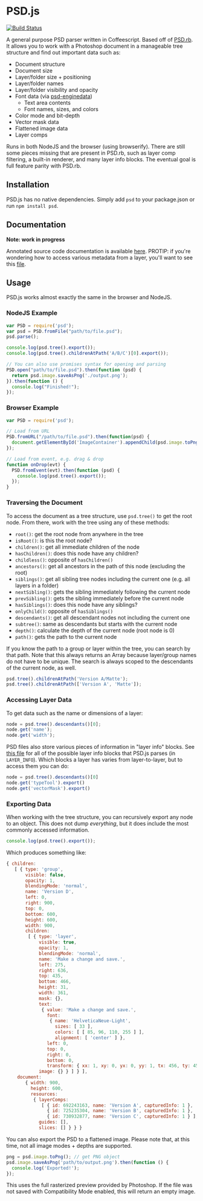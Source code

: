# PSD.js

[![Build Status](https://travis-ci.org/meltingice/psd.js.svg?branch=master)](https://travis-ci.org/meltingice/psd.js)

A general purpose PSD parser written in Coffeescript. Based off of [PSD.rb](https://github.com/layervault/psd.rb). It allows you to work with a Photoshop document in a manageable tree structure and find out important data such as:

* Document structure
* Document size
* Layer/folder size + positioning
* Layer/folder names
* Layer/folder visibility and opacity
* Font data (via [psd-enginedata](https://github.com/layervault/psd-enginedata))
  * Text area contents
  * Font names, sizes, and colors
* Color mode and bit-depth
* Vector mask data
* Flattened image data
* Layer comps

Runs in both NodeJS and the browser (using browserify). There are still some pieces missing that are present in PSD.rb, such as layer comp filtering, a built-in renderer, and many layer info blocks. The eventual goal is full feature parity with PSD.rb.

## Installation

PSD.js has no native dependencies. Simply add `psd` to your package.json or run `npm install psd`.

## Documentation

**Note: work in progress**

Annotated source code documentation is available [here](http://meltingice.github.io/psd.js/docs/). PROTIP: if you're wondering how to access various metadata from a layer, you'll want to see this [file](http://meltingice.github.io/psd.js/docs/lib/psd/layer/info.coffee.html).

## Usage

PSD.js works almost exactly the same in the browser and NodeJS.

### NodeJS Example

``` js
var PSD = require('psd');
var psd = PSD.fromFile("path/to/file.psd");
psd.parse();

console.log(psd.tree().export());
console.log(psd.tree().childrenAtPath('A/B/C')[0].export());

// You can also use promises syntax for opening and parsing
PSD.open("path/to/file.psd").then(function (psd) {
  return psd.image.saveAsPng('./output.png');
}).then(function () {
  console.log("Finished!");
});

```

### Browser Example

``` js
var PSD = require('psd');

// Load from URL
PSD.fromURL("/path/to/file.psd").then(function(psd) {
  document.getElementById('ImageContainer').appendChild(psd.image.toPng());
});

// Load from event, e.g. drag & drop
function onDrop(evt) {
  PSD.fromEvent(evt).then(function (psd) {
    console.log(psd.tree().export());
  }); 
}
```

### Traversing the Document

To access the document as a tree structure, use `psd.tree()` to get the root node. From there, work with the tree using any of these methods:

* `root()`: get the root node from anywhere in the tree
* `isRoot()`: is this the root node?
* `children()`: get all immediate children of the node
* `hasChildren()`: does this node have any children?
* `childless()`: opposite of `hasChildren()`
* `ancestors()`: get all ancestors in the path of this node (excluding the root)
* `siblings()`: get all sibling tree nodes including the current one (e.g. all layers in a folder)
* `nextSibling()`: gets the sibling immediately following the current node
* `prevSibling()`: gets the sibling immediately before the current node
* `hasSiblings()`: does this node have any siblings?
* `onlyChild()`: opposite of `hasSiblings()`
* `descendants()`: get all descendant nodes not including the current one
* `subtree()`: same as descendants but starts with the current node
* `depth()`: calculate the depth of the current node (root node is 0)
* `path()`: gets the path to the current node

If you know the path to a group or layer within the tree, you can search by that path. Note that this always returns an Array because layer/group names do not have to be unique. The search is always scoped to the descendants of the current node, as well.

``` js
psd.tree().childrenAtPath('Version A/Matte');
psd.tree().childrenAtPath(['Version A', 'Matte']);
```

### Accessing Layer Data

To get data such as the name or dimensions of a layer:

``` js
node = psd.tree().descendants()[0];
node.get('name');
node.get('width');
```

PSD files also store various pieces of information in "layer info" blocks. See [this file](https://github.com/meltingice/psd.js/blob/master/lib/psd/layer/info.coffee) for all of the possible layer info blocks that PSD.js parses (in `LAYER_INFO`). Which blocks a layer has varies from layer-to-layer, but to access them you can do:

``` js
node = psd.tree().descendants()[0]
node.get('typeTool').export()
node.get('vectorMask').export()
```

### Exporting Data

When working with the tree structure, you can recursively export any node to an object. This does not dump *everything*, but it does include the most commonly accessed information.

``` js
console.log(psd.tree().export());
```

Which produces something like:

``` js
{ children: 
   [ { type: 'group',
       visible: false,
       opacity: 1,
       blendingMode: 'normal',
       name: 'Version D',
       left: 0,
       right: 900,
       top: 0,
       bottom: 600,
       height: 600,
       width: 900,
       children: 
        [ { type: 'layer',
            visible: true,
            opacity: 1,
            blendingMode: 'normal',
            name: 'Make a change and save.',
            left: 275,
            right: 636,
            top: 435,
            bottom: 466,
            height: 31,
            width: 361,
            mask: {},
            text: 
             { value: 'Make a change and save.',
               font: 
                { name: 'HelveticaNeue-Light',
                  sizes: [ 33 ],
                  colors: [ [ 85, 96, 110, 255 ] ],
                  alignment: [ 'center' ] },
               left: 0,
               top: 0,
               right: 0,
               bottom: 0,
               transform: { xx: 1, xy: 0, yx: 0, yy: 1, tx: 456, ty: 459 } },
            image: {} } ] } ],
    document: 
       { width: 900,
         height: 600,
         resources: 
          { layerComps: 
             [ { id: 692243163, name: 'Version A', capturedInfo: 1 },
               { id: 725235304, name: 'Version B', capturedInfo: 1 },
               { id: 730932877, name: 'Version C', capturedInfo: 1 } ],
            guides: [],
            slices: [] } } }
```

You can also export the PSD to a flattened image. Please note that, at this time, not all image modes + depths are supported.

``` js
png = psd.image.toPng(); // get PNG object
psd.image.saveAsPng('path/to/output.png').then(function () {
  console.log('Exported!');
});
```

This uses the full rasterized preview provided by Photoshop. If the file was not saved with Compatibility Mode enabled, this will return an empty image.
